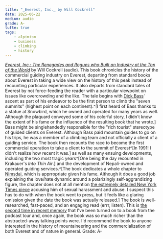 ```yaml
---
title: "_Everest, Inc._ by Will Cockrell"
date: 2025-06-22
medium: audio
grade: A-
tufte: true
tags:
    - alpinism
    - business
    - climbing
    - history
---
```


[_Everest, Inc.: The Renegades and Rogues who Built an Industry at the Top of the World_](https://bookshop.org/a/111171/9781982190460) by Will Cockrell (audio). This book chronicles the history of the commercial guiding industry on Everest, departing from standard books about Everest in taking a wide view on the history of this peak instead of recounting particular experiences.  It also departs from standard tales of Everest by not force-feeding the reader with a particular viewpoint on issues like overcrowding and the like.  The tale begins with [Dick Bass](https://en.wikipedia.org/wiki/Richard_Bass)' ascent as part of his endeavor to be the first person to climb the "seven summits" (highest point on each continent).^[I first heard of Bass thanks to a statue at Snowbird, which he owned and operated for many years as well.  Although the plaquard conveyed some of his colorful story, I didn't know the extent of his fame or the influence of the resulting book that he wrote.] Bass might be singlehandedly responsible for the "rich tourist" stereotype of guided clients on Everest.  Although Bass paid mountain guides to go on his trips, he was a member of a climbing team and not officially a client of a guiding service.  The book then recounts the race to become the first commercial operation to take a client to the summit of Everest^[In 1991! I didn't realize how recent it was.] as well as many ensuing developments, including the two most tragic years^[One being the day recounted in Krakauer's _Into Thin Air_.] and the development of Nepali-owned and operated guiding services.^[The book dedicates a whole chapter to [Nimsdai](https://en.wikipedia.org/wiki/Nirmal_Purja), which is apprropriate given his fame.  Although it does a good job explaining the love/hate dynamic around a polarizingly self-aggrandizing figure, the chapter does not at all mention [the extremely detailed New York Times piece](https://www.nytimes.com/2024/05/31/sports/mountaineering-sexual-harassment-abuse-nims-purja.html) accusing him of sexual harassment and abuse.  I suspect this has to do with when the book went to press, but it feels like a glaring omission given the date the book was actually released.]  The book is well-researched, fast-paced, and an engaging read (errr, listen).  This is [the second time in recent memory](thirty-below.md) that I've been turned on to a book from the podcast tour and, once again, the book was so much richer than the abstracted-away talking points were. I'd recommend the book to anyone interested in the history of mountaineering and the commercialization of both Everest and of nature in general.  Grade: A- 